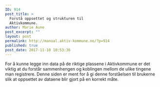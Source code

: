 ```yaml
---
ID: 914
post_title: >
  Forstå oppsettet og strukturen til
  Aktivkommune.
author: Marie Aune
post_excerpt: ""
layout: post
permalink: http://manual.aktiv-kommune.no/?p=914
published: true
post_date: 2017-11-10 10:53:36
---
```

For å kunne legge inn data på de riktige plassene i Aktivkommune er det viktig at du forstår sammenhengen og koblingen mellom de ulike tingene man registrere. Denne siden er ment for å gi denne forståelsen til brukerne slik at oppsettet av dataene blir gjort på en korrekt måte.